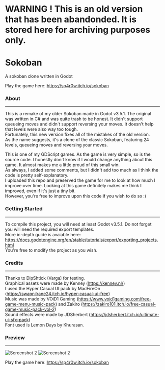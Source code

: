 # WARNING ! This is an old version that has been abandonded. It is stored here for archiving purposes only.

# Sokoban
A sokoban clone written in Godot

Play the game here: https://sp4r0w.itch.io/sokoban

### About
-------------
This is a remake of my older Sokoban made in Godot v3.5.1. The original was written in C# and was quite trash to be honest. It didn't support queueing moves and didn't support reversing your moves. It doesn't help that levels were also way too tough. <br>
Fortunately, this new version fixes all of the mistakes of the old version. <br>
As the name suggests, it's a clone of the classic Sokoban, featuring 24 levels, queueing moves and reversing your moves.

This is one of my GDScript games. As the game is very simple, so is the source code. I honestly don't know if I would change anything about this game. It almost makes me a little proud of this small win. <br>
As always, I added some comments, but I didn't add too much as I think the code is pretty self-explanatory.<br>
I uploaded this repo and preserved the game for me to look at how much I improve over time. Looking at this game definitely makes me think I improved, even if it's just a tiny bit.<br>
However, you're free to improve upon this code if you wish to do so :)

### Getting Started
-------------
To compile this project, you will need at least Godot v3.5.1. Do not forget you will need the required export templates. <br> 
More in-depth guide is avaiable here: https://docs.godotengine.org/en/stable/tutorials/export/exporting_projects.html <br>
You're free to modify the project as you wish.

### Credits
-------------
Thanks to DipShtick (Varga) for testing. <br>
Graphical assets were made by Kenney (https://kenney.nl/) <br>
I used the Hyper Casual UI pack by MadFireOn (https://swapnilrane24.itch.io/hyper-casual-ui-free) <br>
Music was made by VOiD1 Gaming (https://www.void1gaming.com/free-game-menu-music-pack) and Zakiro (https://zakiro101.itch.io/free-casual-game-music-pack-vol-2) <br>
Sound effects were made by JDSherbert (https://jdsherbert.itch.io/ultimate-ui-sfx-pack) <br>
Font used is Lemon Days by Khurasan.<br>

### Preview
-------------
![Screenshot 2](images/screen1.png)
![Screenshot 2](images/screen2.png)

Play the game here: https://sp4r0w.itch.io/sokoban
